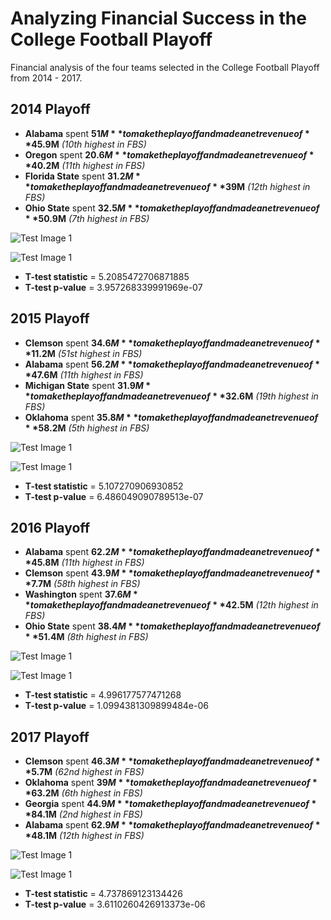 # Analyzing Financial Success in the College Football Playoff
Financial analysis of the four teams selected in the College Football Playoff from 2014 - 2017.

## 2014 Playoff
* **Alabama** spent **$51M** to make the playoff and made a net revenue of **$45.9M** *(10th highest in FBS)*
* **Oregon** spent **$20.6M** to make the playoff and made a net revenue of **$40.2M** *(11th highest in FBS)*
* **Florida State** spent **$31.2M** to make the playoff and made a net revenue of **$39M** *(12th highest in FBS)*
* **Ohio State** spent **$32.5M** to make the playoff and made a net revenue of **$50.9M** *(7th highest in FBS)*

![Test Image 1](2014_net_revenue.png)

![Test Image 1](2014_scatter.png)
* **T-test statistic** = 5.2085472706871885
* **T-test p-value** = 3.957268339991969e-07

## 2015 Playoff
* **Clemson** spent **$34.6M** to make the playoff and made a net revenue of **$11.2M** *(51st highest in FBS)*
* **Alabama** spent **$56.2M** to make the playoff and made a net revenue of **$47.6M** *(11th highest in FBS)*
* **Michigan State** spent **$31.9M** to make the playoff and made a net revenue of **$32.6M** *(19th highest in FBS)*
* **Oklahoma** spent **$35.8M** to make the playoff and made a net revenue of **$58.2M** *(5th highest in FBS)*

![Test Image 1](2015_net_revenue.png)

![Test Image 1](2014_scatter.png)
* **T-test statistic** = 5.107270906930852
* **T-test p-value** = 6.486049090789513e-07

## 2016 Playoff
* **Alabama** spent **$62.2M** to make the playoff and made a net revenue of **$45.8M** *(11th highest in FBS)*
* **Clemson** spent **$43.9M** to make the playoff and made a net revenue of **$7.7M** *(58th highest in FBS)*
* **Washington** spent **$37.6M** to make the playoff and made a net revenue of **$42.5M** *(12th highest in FBS)*
* **Ohio State** spent **$38.4M** to make the playoff and made a net revenue of **$51.4M** *(8th highest in FBS)*

![Test Image 1](2016_net_revenue.png)

![Test Image 1](2014_scatter.png)
* **T-test statistic** = 4.996177577471268
* **T-test p-value** = 1.0994381309899484e-06

## 2017 Playoff
* **Clemson** spent **$46.3M** to make the playoff and made a net revenue of **$5.7M** *(62nd highest in FBS)*
* **Oklahoma** spent **$39M** to make the playoff and made a net revenue of **$63.2M** *(6th highest in FBS)*
* **Georgia** spent **$44.9M** to make the playoff and made a net revenue of **$84.1M** *(2nd highest in FBS)*
* **Alabama** spent **$62.9M** to make the playoff and made a net revenue of **$48.1M** *(12th highest in FBS)*

![Test Image 1](2017_net_revenue.png)

![Test Image 1](2014_scatter.png)
* **T-test statistic** = 4.737869123134426
* **T-test p-value** = 3.6110260426913373e-06


